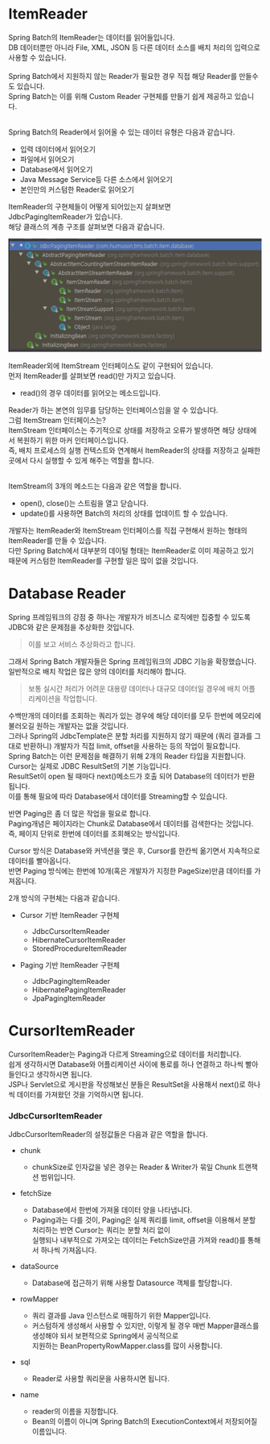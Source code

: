 # ItemReader
Spring Batch의 ItemReader는 데이터를 읽어들입니다.<br/>
DB 데이터뿐만 아니라 File, XML, JSON 등 다른 데이터 소스를 배치 처리의 입력으로 사용할 수 있습니다.<br/>
<br/>
Spring Batch에서 지원하지 않는 Reader가 필요한 경우 직접 해당 Reader를 만들수도 있습니다.<br/>
Spring Batch는 이를 위해 Custom Reader 구현체를 만들기 쉽게 제공하고 있습니다.<br/>
<br/>

Spring Batch의 Reader에서 읽어올 수 있는 데이터 유형은 다음과 같습니다.
+ 입력 데이터에서 읽어오기
+ 파일에서 읽어오기
+ Database에서 읽어오기
+ Java Message Service등 다른 소스에서 읽어오기
+ 본인만의 커스텀한 Reader로 읽어오기

ItemReader의 구현체들이 어떻게 되어있는지 살펴보면<br/>
JdbcPagingItemReader가 있습니다.<br/>
해당 클래스의 계층 구조를 살펴보면 다음과 같습니다.<br/>

![JdbcPagingItemReader](../image/JdbcPagingItemReader.PNG)

ItemReader외에 ItemStream 인터페이스도 같이 구현되어 있습니다. <br/>
먼저 ItemReader를 살펴보면 read()만 가지고 있습니다.
+ read()의 경우 데이터를 읽어오는 메소드입니다.

Reader가 하는 본연의 임무를 담당하는 인터페이스임을 알 수 있습니다.<br/>
그럼 ItemStream 인터페이스는?<br/>
ItemStream 인터페이스는 주기적으로 상태를 저장하고 오류가 발생하면 해당 상태에서 복원하기 위한 마커 인터페이스입니다.<br/>
즉, 배치 프로세스의 실행 컨텍스트와 연계해서 ItemReader의 상태를 저장하고 실패한 곳에서 다시 실행할 수 있게 해주는 역할을 합니다.<br/>
<br/>

ItemStream의 3개의 메소드는 다음과 같은 역할을 합니다.
+ open(), close()는 스트림을 열고 닫습니다.
+ update()를 사용하면 Batch의 처리의 상태를 업데이트 할 수 있습니다.

개발자는 ItemReader와 ItemStream 인터페이스를 직접 구현해서 원하는 형태의 ItemReader를 만들 수 있습니다. <br/>
다만 Spring Batch에서 대부분의 데이털 형태는 ItemReader로 이미 제공하고 있기 때문에 커스텀한 ItemReader를 구현할 일은 많이 없을 것입니다.


# Database Reader
Spring 프레임워크의 강점 중 하나는 개발자가 비즈니스 로직에만 집중할 수 있도록 JDBC와 같은 문제점을 추상화한 것입니다.
> 이를 보고 서비스 추상화라고 합니다. <br/>
>
그래서 Spring Batch 개발자들은 Spring 프레임워크의 JDBC 기능을 확장했습니다.<br/>
일반적으로 배치 작업은 많은 양의 데이터를 처리해야 합니다.

> 보통 실시간 처리가 어려운 대용량 데이터나 대규모 데이터일 경우에 배치 어플리케이션을 작업합니다.
>
수백만개의 데이터를 조회하는 쿼리가 있는 경우에 해당 데이터를 모두 한번에 메모리에 불러오길 원하는 개발자는 없을 것입니다.<br/>
그러나 Spring의 JdbcTemplate은 분할 처리를 지원하지 않기 때문에 (쿼리 결과를 그대로 반환하니) 개발자가 직접 limit, offset을 사용하는 등의 작업이 필요합니다.<br/>
Spring Batch는 이런 문제점을 해결하기 위해 2개의 Reader 타입을 지원합니다. <br/>
Cursor는 실제로 JDBC ResultSet의 기본 기능입니다.<br/>
ResultSet이 open 될 때마다 next()메소드가 호출 되어 Database의 데이터가 반환 됩니다.<br/>
이를 통해 필요에 따라 Database에서 데이터를 Streaming할 수 있습니다.<br/>

반면 Paging은 좀 더 많은 작업을 필요로 합니다.<br/>
Paging개념은 페이지라는 Chunk로 Database에서 데이터를 검색한다는 것입니다.<br/>
즉, 페이지 단위로 한번에 데이터를 조회해오는 방식입니다.<br/>

Cursor 방식은 Database와 커넥션을 맺은 후, Cursor를 한칸씩 옮기면서 지속적으로 데이터를 빨아옵니다.<br/>
반면 Paging 방식에는 한번에 10개(혹은 개발자가 지정한 PageSize)만큼 데이터를 가져옵니다.<br/>

2개 방식의 구현체는 다음과 같습니다.
+ Cursor 기반 ItemReader 구현체
    + JdbcCursorItemReader
    + HibernateCursorItemReader
    + StoredProcedureItemReader
    
+ Paging 기반 ItemReader 구현체
    + JdbcPagingItemReader
    + HibernatePagingItemReader
    + JpaPagingItemReader
    
  

# CursorItemReader

CursorItemReader는 Paging과 다르게 Streaming으로 데이터를 처리합니다.<br/>
쉽게 생각하시면 Database와 어플리케이션 사이에 통로를 하나 연결하고 하나씩 빨아들인다고 생각하시면 됩니다.<br/>
JSP나 Servlet으로 게시판을 작성해보신 분들은 ResultSet을 사용해서 next()로 하나씩 데이터를 가져왔던 것을 기억하시면 됩니다.


### JdbcCursorItemReader
JdbcCursorItemReader의 설정값들은 다음과 같은 역할을 합니다.
+ chunk
    + chunkSize로 인자값을 넣은 경우는 Reader & Writer가 묶일 Chunk 트랜잭션 범위입니다.
    
+ fetchSize
    + Database에서 한번에 가져올 데이터 양을 나타냅니다.
    + Paging과는 다를 것이, Paging은 실제 쿼리를 limit, offset을 이용해서 분할 처리하는 반면 Cursor는 쿼리는 분할 처리 없이<br/>
      실행되나 내부적으로 가져오는 데이터는 FetchSize만큼 가져와 read()를 통해서 하나씩 가져옵니다.
      

+ dataSource
    + Database에 접근하기 위해 사용할 Datasource 객체를 할당합니다.
    
+ rowMapper
    + 쿼리 결과를 Java 인스턴스로 매핑하기 위한 Mapper입니다.
    + 커스텀하게 생성해서 사용할 수 있지만, 이렇게 될 경우 매번 Mapper클래스를 생성해야 되서 보편적으로 Spring에서 공식적으로<br/>
      지원하는 BeanPropertyRowMapper.class를 많이 사용합니다.
      
+ sql
    + Reader로 사용할 쿼리문을 사용하시면 됩니다.
    
+ name
    + reader의 이름을 지정합니다.
    + Bean의 이름이 아니며 Spring Batch의 ExecutionContext에서 저장되어질 이름입니다.


